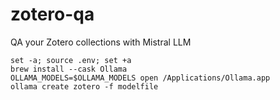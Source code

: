 # zotero-qa
QA your Zotero collections with Mistral LLM

```
set -a; source .env; set +a
brew install --cask Ollama
OLLAMA_MODELS=$OLLAMA_MODELS open /Applications/Ollama.app
ollama create zotero -f modelfile
```

